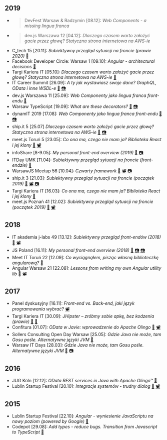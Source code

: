 ## 2019
* > DevFest Warsaw & Radzymin [08.12]: _Web Components - a missing lingua franca_
* > dev.js Warszawa 12 [04.12]: _Dlaczego czasem warto założyć gacie przez głowę? Statyczna strona internetowa na AWS-ie_
* C_tech 15 [20.11]: _Subiektywny przegląd sytuacji na froncie (prawie 2020)_ [🔗](https://mat3e.github.io/talks/fe-overview/c_tech.html)
* Facebook Developer Circle: Warsaw 1 [09.10]: _Angular - architectural decisions_ [🔗](https://mat3e.github.io/talks/angular-arch/fb-dev.html#/)
* Targi Kariera IT [05.10]: _Dlaczego czasem warto założyć gacie przez głowę? Statyczna strona internetowa na AWS-ie_ [🔗](https://mat3e.github.io/talks/aws-www/targikarierait.html)
* IT Career Summit [26.09]: _A ty jak wystawiasz swoje dane? GraphQL, OData i inne WSDL-e_ [🔗](https://docs.google.com/presentation/d/e/2PACX-1vSim_SCcRoyFH7_dnLrWu5Xl-4kZiUfr5HDs6w9Vlz7BLW9dHvL9-htcSlH507-NVWQI2SkaSemne6z/pub?start=true&loop=false&delayms=3000) [📷](https://itcareersummit.pl/wawa/wp-content/uploads/2019/10/IT-Future_2019_mm_039.jpg)
* dev.js Warszawa 11 [25.09]: _Web Componenty jako lingua franca front-endu_ [🔗](https://mat3e.github.io/talks/components/devjs#/)
* Warsaw TypeScript [19.09]: _What are these decorators?_ [🔗](https://mat3e.github.io/talks/decorators/wts) [📷](https://secure.meetupstatic.com/photos/event/c/e/c/a/highres_485152938.jpeg)
* dynamIT 2019 [17.08]: _Web Componenty jako lingua franca front-endu_ [🔗](https://mat3e.github.io/talks/components/dynamit#/) [📷](https://www.facebook.com/dynamIT.pro/photos/a.909091252852565/909091802852510/)
* ship.it 5 [25.07] _Dlaczego czasem warto założyć gacie przez głowę? Statyczna strona internetowa na AWS-ie_ [🔗](https://mat3e.github.io/talks/aws-www/ship-it#/) [📷](https://www.facebook.com/ship.it.meetup/photos/a.2301773083485463/2301773213485450/?type=3)
* meet.js Toruń 5 [23.05]: _Co ona ma, czego nie mam ja? Biblioteka React i jej klony_ [🔗](https://mat3e.github.io/talks/react-clones/meetjs.html) [📽️](https://youtu.be/l75vRjETr1s)
* infoShare [8-9.05]: _My personal front-end overview (2019)_ [🔗](https://mat3e.github.io/talks/fe-overview/infoShare.html) [📷](https://www.facebook.com/infoshareacademy/photos/pob.1842715748/1234046890093368/?type=3&theater)
* ITDay UMK [11.04]: _Subiektywny przegląd sytuacji na froncie (front-endzie)_ [🔗](https://mat3e.github.io/talks/fe-overview/UMK.html)
* WarsawJS Meetup 56 [10.04]: _Czwarty framework_ [🔗](https://mat3e.github.io/talks/ha/WarsawJS.html) [📽️](https://youtu.be/wD9OX2Mxc80) [📷](https://www.facebook.com/warsawjs/photos/a.2631483137078013/2631483720411288/?type=3&theater)
* ship.it 3 [21.03]: _Subiektywny przegląd sytuacji na froncie (początek 2019)_ [🔗](https://mat3e.github.io/talks/fe-overview/ship-it.html) [📽️](https://www.facebook.com/ship.it.meetup/videos/vb.2128867470776026/256414715266689) [📷](https://www.facebook.com/ship.it.meetup/photos/a.2212922172370555/2212923062370466/?type=3&theater) 
* Targi Kariera IT [16.03]: _Co ona ma, czego nie mam ja? Biblioteka React i jej klony_ [🔗](https://mat3e.github.io/talks/react-clones/karierait.html)
* meet.js Poznań 41 [12.02]: _Subiektywny przegląd sytuacji na froncie (początek 2019)_ [🔗](https://mat3e.github.io/talks/fe-overview/meetjs-pzn.html) [📽️](https://youtu.be/Aybh_2pIi2I)

## 2018
* IT akademia j-labs 49 [13.12]: _Subiektywny przegląd front-endów (2018)_ [🔗](https://mat3e.github.io/talks/fe-overview/j-labs.html) [📽️](https://www.youtube.com/watch?v=KDTP9Dfkh1Q)
* JS Poland [16.11]: _My personal front-end overview (2018)_ [🔗](https://mat3e.github.io/talks/fe-overview/JSPoland.html) [📷](https://twitter.com/msuskadev84/status/1063440217183580161) [📷](https://www.facebook.com/jsPolandConference/photos/a.2253643808201100/2253657468199734/?type=3&theater)
* Meet IT Toruń 22 [12.09]: _Co wyciągnąłem, pisząc własną biblioteczkę angularową?_ [🔗](https://mat3e.github.io/talks/ll-angular/MeetIT22.html)
* Angular Warsaw 21 [22.08]: _Lessons from writing my own Angular utility lib_ [🔗](https://mat3e.github.io/talks/ll-angular/AngularWarsaw21.html) [📽️](https://www.youtube.com/watch?v=AKZ_GShIg48)

## 2017
* Panel dyskusyjny [16.11]: _Front-end vs. Back-end, jaki język programowania wybrać?_ [📽️](https://web.facebook.com/infoshareacademy/videos/868483633316364/)
* Targi Kariera IT [30.09]: _JHipster – zróbmy sobie apkę, bez kodzenia (prawie)_ [🔗](https://mat3e.github.io/taskr/) [🔗](https://careercon.pl/konferencja/kariera-it-warszawa-30-09-2017) 
* Confitura [01.07]: _OData w Javie: wprowadzenie do Apache Olingo_ [🔗](https://github.com/sollersconsulting/confitura2017) [📽️](https://www.youtube.com/watch?v=sSLXUOaOmkk)
* Sollers Consulting Open Day Warsaw [25.05]: _Gdzie Java nie może, tam Gosu pośle. Alternatywne języki JVM_ [🔗](https://github.com/sollersconsulting/openDayWaw)
* Warsaw IT Days [28.03]: _Gdzie Java nie może, tam Gosu pośle. Alternatywne języki JVM_ [🔗](https://github.com/sollersconsulting/wdi2017) [📷](https://zmateusz.wordpress.com/2017/04/09/wdi-2017-small-report/)

## 2016
* JUG Köln [12.12]: _OData REST services in Java with Apache Olingo™_ [🔗](https://github.com/sollersconsulting/jugc)
* Lublin Startup Festival [20.10]: _Integracje systemów - trudny dialog_ [🔗](https://github.com/sollersconsulting/umcs2016) [📽️](https://youtu.be/0Sp9HWPPCSU?t=4h52m55s)

## 2015
* Lublin Startup Festival [22.10]: _Angular - wyniesienie JavaScriptu na nowy poziom (powered by Google)_ [🔗](https://github.com/sollersconsulting/umcs2015)
* Codepot [29.08]: _Add types - reduce bugs. Transition from Javascript to TypeScript_ [🔗](http://sollersconsulting.github.io/codepot/)
